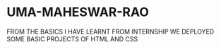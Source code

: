 # UMA-MAHESWAR-RAO
FROM THE BASICS I HAVE LEARNT FROM INTERNSHIP 
WE DEPLOYED SOME BASIC PROJECTS OF HTML AND CSS
